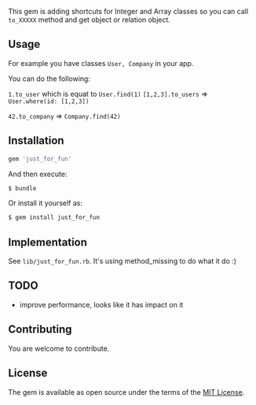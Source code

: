 This gem is adding shortcuts for Integer and Array classes so you can call `to_XXXXX` method and get object or relation object.

## Usage

For example you have classes `User, Company` in your app.

You can do the following:

`1.to_user` which is equat to `User.find(1)`
`[1,2,3].to_users` => `User.where(id: [1,2,3])`

`42.to_company` => `Company.find(42)`

## Installation

```ruby
gem 'just_for_fun'
```

And then execute:
```bash
$ bundle
```

Or install it yourself as:
```bash
$ gem install just_for_fun
```

## Implementation

See `lib/just_for_fun.rb`. It's using method_missing to do what it do :)

## TODO

- improve performance, looks like it has impact on it

## Contributing

You are welcome to contribute.

## License

The gem is available as open source under the terms of the [MIT License](https://opensource.org/licenses/MIT).
